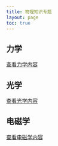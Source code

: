 ```yaml
---
title: 物理知识专题
layout: page
toc: true
---
```


## 力学
[查看力学内容](/_posts/mechanics.md/)

## 光学
[查看光学内容](/_posts/optics.md/)

## 电磁学

[查看电磁学内容](/_posts/electromagnetics.md/)
